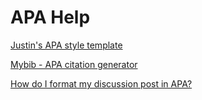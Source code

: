 # APA Help
[Justin's APA style template](resources/APA_style_paper.docx)

[Mybib - APA citation generator](https://www.mybib.com/tools/apa-citation-generator)

[How do I format my discussion post in APA?](https://rasmussen.libanswers.com/faq/90544)